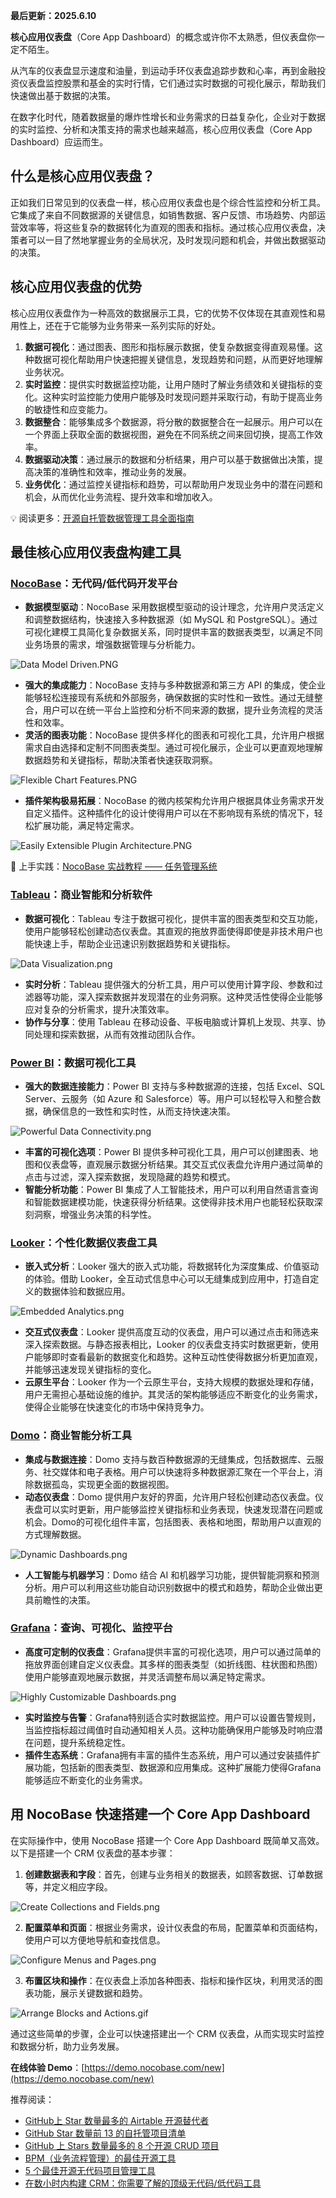 **最后更新：2025.6.10**

**核心应用仪表盘**（Core App Dashboard）的概念或许你不太熟悉，但仪表盘你一定不陌生。

从汽车的仪表盘显示速度和油量，到运动手环仪表盘追踪步数和心率，再到金融投资仪表盘监控股票和基金的实时行情，它们通过实时数据的可视化展示，帮助我们快速做出基于数据的决策。

在数字化时代，随着数据量的爆炸性增长和业务需求的日益复杂化，企业对于数据的实时监控、分析和决策支持的需求也越来越高，核心应用仪表盘（Core App Dashboard）应运而生。

## 什么是核心应用仪表盘？

正如我们日常见到的仪表盘一样，核心应用仪表盘也是个综合性监控和分析工具。它集成了来自不同数据源的关键信息，如销售数据、客户反馈、市场趋势、内部运营效率等，将这些复杂的数据转化为直观的图表和指标。通过核心应用仪表盘，决策者可以一目了然地掌握业务的全局状况，及时发现问题和机会，并做出数据驱动的决策。

## 核心应用仪表盘的优势

核心应用仪表盘作为一种高效的数据展示工具，它的优势不仅体现在其直观性和易用性上，还在于它能够为业务带来一系列实际的好处。

1. **数据可视化**：通过图表、图形和指标展示数据，使复杂数据变得直观易懂。这种数据可视化帮助用户快速把握关键信息，发现趋势和问题，从而更好地理解业务状况。
2. **实时监控**：提供实时数据监控功能，让用户随时了解业务绩效和关键指标的变化。这种实时监控能力使用户能够及时发现问题并采取行动，有助于提高业务的敏捷性和应变能力。
3. **数据整合**：能够集成多个数据源，将分散的数据整合在一起展示。用户可以在一个界面上获取全面的数据视图，避免在不同系统之间来回切换，提高工作效率。
4. **数据驱动决策**：通过展示的数据和分析结果，用户可以基于数据做出决策，提高决策的准确性和效率，推动业务的发展。
5. **业务优化**：通过监控关键指标和趋势，可以帮助用户发现业务中的潜在问题和机会，从而优化业务流程、提升效率和增加收入。

💡 阅读更多：[开源自托管数据管理工具全面指南](https://www.nocobase.com/cn/blog/data-transformation-tools)

## 最佳核心应用仪表盘构建工具

### [NocoBase](https://www.nocobase.com/)：无代码/低代码开发平台

* **数据模型驱动**：NocoBase 采用数据模型驱动的设计理念，允许用户灵活定义和调整数据结构，快速接入多种数据源（如 MySQL 和 PostgreSQL）。通过可视化建模工具简化复杂数据关系，同时提供丰富的数据表类型，以满足不同业务场景的需求，增强数据管理与分析能力。

![Data Model Driven.PNG](https://static-docs.nocobase.com/96f1b61b8f21b715ab001112e008b04d.PNG)

* **强大的集成能力**：NocoBase 支持与多种数据源和第三方 API 的集成，使企业能够轻松连接现有系统和外部服务，确保数据的实时性和一致性。通过无缝整合，用户可以在统一平台上监控和分析不同来源的数据，提升业务流程的灵活性和效率。
* **灵活的图表功能**：NocoBase 提供多样化的图表和可视化工具，允许用户根据需求自由选择和定制不同图表类型。通过可视化展示，企业可以更直观地理解数据趋势和关键指标，帮助决策者快速获取洞察。

![Flexible Chart Features.PNG](https://static-docs.nocobase.com/b9c17fd149addc7ef29435b01abb3632.PNG)

* **插件架构极易拓展**：NocoBase 的微内核架构允许用户根据具体业务需求开发自定义插件。这种插件化的设计使得用户可以在不影响现有系统的情况下，轻松扩展功能，满足特定需求。

![Easily Extensible Plugin Architecture.PNG](https://static-docs.nocobase.com/f5f2c8056c536f0edf54115f5cedba28.PNG)

🙌 上手实践：[NocoBase 实战教程 —— 任务管理系统](https://www.nocobase.com/cn/tutorials/task-tutorial-introduction)

### [Tableau](https://www.tableau.com/)：商业智能和分析软件

* **数据可视化**：Tableau 专注于数据可视化，提供丰富的图表类型和交互功能，使用户能够轻松创建动态仪表盘。其直观的拖放界面使得即使是非技术用户也能快速上手，帮助企业迅速识别数据趋势和关键指标。

![Data Visualization.png](https://static-docs.nocobase.com/1533ec03c82ee152b7a249dcc3d11fdb.png)

* **实时分析**：Tableau 提供强大的分析工具，用户可以使用计算字段、参数和过滤器等功能，深入探索数据并发现潜在的业务洞察。这种灵活性使得企业能够应对复杂的分析需求，提升决策效率。
* **协作与分享**：使用 Tableau 在移动设备、平板电脑或计算机上发现、共享、协同处理和探索数据，从而有效推动团队合作。

### [Power BI](https://powerbi.microsoft.com/)：数据可视化工具

* **强大的数据连接能力**：Power BI 支持与多种数据源的连接，包括 Excel、SQL Server、云服务（如 Azure 和 Salesforce）等。用户可以轻松导入和整合数据，确保信息的一致性和实时性，从而支持快速决策。

![Powerful Data Connectivity.png](https://static-docs.nocobase.com/a293b1baa40c1ea8c5f3e51c0f3b20fc.png)

* **丰富的可视化选项**：Power BI 提供多种可视化工具，用户可以创建图表、地图和仪表盘等，直观展示数据分析结果。其交互式仪表盘允许用户通过简单的点击与过滤，深入探索数据，发现隐藏的趋势和模式。
* **智能分析功能**：Power BI 集成了人工智能技术，用户可以利用自然语言查询和智能数据建模功能，快速获得分析结果。这使得非技术用户也能轻松获取深刻洞察，增强业务决策的科学性。

### [Looker](https://looker.com/)：个性化数据仪表盘工具

* **嵌入式分析**：Looker 强大的嵌入式功能，将数据转化为深度集成、价值驱动的体验。借助 Looker，全互动式信息中心可以无缝集成到应用中，打造自定义的数据体验和数据应用。

![Embedded Analytics.png](https://static-docs.nocobase.com/50004621a42c024bd6868f66140eb7b2.png)

* **交互式仪表盘**：Looker 提供高度互动的仪表盘，用户可以通过点击和筛选来深入探索数据。与静态报表相比，Looker 的仪表盘支持实时数据更新，使用户能够即时查看最新的数据变化和趋势。这种互动性使得数据分析更加直观，并能够迅速发现关键指标的变化。
* **云原生平台**：Looker 作为一个云原生平台，支持大规模的数据处理和存储，用户无需担心基础设施的维护。其灵活的架构能够适应不断变化的业务需求，使得企业能够在快速变化的市场中保持竞争力。

### [Domo](https://www.domo.com/)：商业智能分析工具

* **集成与数据连接**：Domo 支持与数百种数据源的无缝集成，包括数据库、云服务、社交媒体和电子表格。用户可以快速将多种数据源汇聚在一个平台上，消除数据孤岛，实现更全面的数据视图。
* **动态仪表盘**：Domo 提供用户友好的界面，允许用户轻松创建动态仪表盘。仪表盘可以实时更新，用户能够监控关键指标和业务表现，快速发现潜在问题或机会。Domo的可视化组件丰富，包括图表、表格和地图，帮助用户以直观的方式理解数据。

![Dynamic Dashboards.png](https://static-docs.nocobase.com/8189abaff8650b01b4c40a79d06c6fda.png)

* **人工智能与机器学习**：Domo 结合 AI 和机器学习功能，提供智能洞察和预测分析。用户可以利用这些功能自动识别数据中的模式和趋势，帮助企业做出更具前瞻性的决策。

### [Grafana](https://grafana.com/)：查询、可视化、监控平台

* **高度可定制的仪表盘**：Grafana提供丰富的可视化选项，用户可以通过简单的拖放界面创建自定义仪表盘。其多样的图表类型（如折线图、柱状图和热图）使用户能够直观地展示数据，并灵活调整布局以满足特定需求。

![Highly Customizable Dashboards.png](https://static-docs.nocobase.com/4cfa8f673801d43f60934b2e9f1629e6.png)

* **实时监控与告警**：Grafana特别适合实时数据监控。用户可以设置告警规则，当监控指标超过阈值时自动通知相关人员。这种功能确保用户能够及时响应潜在问题，提升系统稳定性。
* **插件生态系统**：Grafana拥有丰富的插件生态系统，用户可以通过安装插件扩展功能，包括新的图表类型、数据源和应用集成。这种扩展能力使得Grafana能够适应不断变化的业务需求。

## 用 NocoBase 快速搭建一个 Core App Dashboard

在实际操作中，使用 NocoBase 搭建一个 Core App Dashboard 既简单又高效。以下是搭建一个 CRM 仪表盘的基本步骤：

1. **创建数据表和字段**：首先，创建与业务相关的数据表，如顾客数据、订单数据等，并定义相应字段。

![Create Collections and Fields.png](https://static-docs.nocobase.com/4d45ea860097b8f9f1f7863acb332bbd.png)

2. **配置菜单和页面**：根据业务需求，设计仪表盘的布局，配置菜单和页面结构，使用户可以方便地导航和查找信息。

![Configure Menus and Pages.png](https://static-docs.nocobase.com/31536cd42b4bf43f17950b0162c0aaa7.png)

3. **布置区块和操作**：在仪表盘上添加各种图表、指标和操作区块，利用灵活的图表功能，展示关键数据和趋势。

![Arrange Blocks and Actions.gif](https://static-docs.nocobase.com/a4a1f6874ca6dfeb9edda95da5188744.gif)

通过这些简单的步骤，企业可以快速搭建出一个 CRM 仪表盘，从而实现实时监控和数据分析，助力业务发展。

**在线体验 Demo**：[https://demo.nocobase.com/new](https://demo.nocobase.com/new)

推荐阅读：

* [GitHub上 Star 数量最多的 Airtable 开源替代者](https://www.nocobase.com/cn/blog/open-source-airtable-alternatives)
* [GitHub Star 数量前 13 的自托管项目清单](https://www.nocobase.com/cn/blog/self-hsosted-projects-list)
* [GitHub 上 Stars 数量最多的 8 个开源 CRUD 项目](https://www.nocobase.com/cn/blog/crud-projects)
* [BPM（业务流程管理）的最佳开源工具](https://www.nocobase.com/cn/blog/open-source-tools-for-bpm)
* [5 个最佳开源无代码项目管理工具](https://www.nocobase.com/cn/blog/project-management-tools)
* [在数小时内构建 CRM：你需要了解的顶级无代码/低代码工具](https://www.nocobase.com/cn/blog/low-code-no-code-crm-builder)
